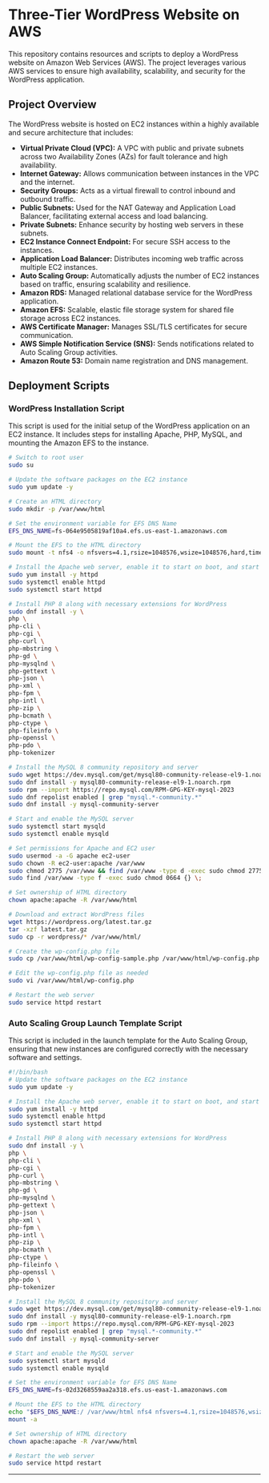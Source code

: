 # Three-Tier WordPress Website on AWS

This repository contains resources and scripts to deploy a WordPress website on Amazon Web Services (AWS). The project leverages various AWS services to ensure high availability, scalability, and security for the WordPress application.

##   Project Overview

The WordPress website is hosted on EC2 instances within a highly available and secure architecture that includes:

- **Virtual Private Cloud (VPC):** A VPC with public and private subnets across two Availability Zones (AZs) for fault tolerance and high availability.
- **Internet Gateway:** Allows communication between instances in the VPC and the internet.
- **Security Groups:** Acts as a virtual firewall to control inbound and outbound traffic.
- **Public Subnets:** Used for the NAT Gateway and Application Load Balancer, facilitating external access and load balancing.
- **Private Subnets:** Enhance security by hosting web servers in these subnets.
- **EC2 Instance Connect Endpoint:** For secure SSH access to the instances.
- **Application Load Balancer:** Distributes incoming web traffic across multiple EC2 instances.
- **Auto Scaling Group:** Automatically adjusts the number of EC2 instances based on traffic, ensuring scalability and resilience.
- **Amazon RDS:** Managed relational database service for the WordPress application.
- **Amazon EFS:** Scalable, elastic file storage system for shared file storage across EC2 instances.
- **AWS Certificate Manager:** Manages SSL/TLS certificates for secure communication.
- **AWS Simple Notification Service (SNS):** Sends notifications related to Auto Scaling Group activities.
- **Amazon Route 53:** Domain name registration and DNS management.

## Deployment Scripts

### WordPress Installation Script

This script is used for the initial setup of the WordPress application on an EC2 instance. It includes steps for installing Apache, PHP, MySQL, and mounting the Amazon EFS to the instance.

```bash
# Switch to root user
sudo su

# Update the software packages on the EC2 instance 
sudo yum update -y

# Create an HTML directory 
sudo mkdir -p /var/www/html

# Set the environment variable for EFS DNS Name
EFS_DNS_NAME=fs-064e9505819af10a4.efs.us-east-1.amazonaws.com

# Mount the EFS to the HTML directory 
sudo mount -t nfs4 -o nfsvers=4.1,rsize=1048576,wsize=1048576,hard,timeo=600,retrans=2,noresvport "$EFS_DNS_NAME":/ /var/www/html

# Install the Apache web server, enable it to start on boot, and start the server
sudo yum install -y httpd
sudo systemctl enable httpd 
sudo systemctl start httpd

# Install PHP 8 along with necessary extensions for WordPress
sudo dnf install -y \
php \
php-cli \
php-cgi \
php-curl \
php-mbstring \
php-gd \
php-mysqlnd \
php-gettext \
php-json \
php-xml \
php-fpm \
php-intl \
php-zip \
php-bcmath \
php-ctype \
php-fileinfo \
php-openssl \
php-pdo \
php-tokenizer

# Install the MySQL 8 community repository and server
sudo wget https://dev.mysql.com/get/mysql80-community-release-el9-1.noarch.rpm 
sudo dnf install -y mysql80-community-release-el9-1.noarch.rpm 
sudo rpm --import https://repo.mysql.com/RPM-GPG-KEY-mysql-2023
sudo dnf repolist enabled | grep "mysql.*-community.*"
sudo dnf install -y mysql-community-server 

# Start and enable the MySQL server
sudo systemctl start mysqld
sudo systemctl enable mysqld

# Set permissions for Apache and EC2 user
sudo usermod -a -G apache ec2-user
sudo chown -R ec2-user:apache /var/www
sudo chmod 2775 /var/www && find /var/www -type d -exec sudo chmod 2775 {} \;
sudo find /var/www -type f -exec sudo chmod 0664 {} \;

# Set ownership of HTML directory
chown apache:apache -R /var/www/html 

# Download and extract WordPress files
wget https://wordpress.org/latest.tar.gz
tar -xzf latest.tar.gz
sudo cp -r wordpress/* /var/www/html/

# Create the wp-config.php file
sudo cp /var/www/html/wp-config-sample.php /var/www/html/wp-config.php

# Edit the wp-config.php file as needed
sudo vi /var/www/html/wp-config.php

# Restart the web server
sudo service httpd restart
```

### Auto Scaling Group Launch Template Script

This script is included in the launch template for the Auto Scaling Group, ensuring that new instances are configured correctly with the necessary software and settings.

```bash
#!/bin/bash
# Update the software packages on the EC2 instance 
sudo yum update -y

# Install the Apache web server, enable it to start on boot, and start the server
sudo yum install -y httpd
sudo systemctl enable httpd 
sudo systemctl start httpd

# Install PHP 8 along with necessary extensions for WordPress
sudo dnf install -y \
php \
php-cli \
php-cgi \
php-curl \
php-mbstring \
php-gd \
php-mysqlnd \
php-gettext \
php-json \
php-xml \
php-fpm \
php-intl \
php-zip \
php-bcmath \
php-ctype \
php-fileinfo \
php-openssl \
php-pdo \
php-tokenizer

# Install the MySQL 8 community repository and server
sudo wget https://dev.mysql.com/get/mysql80-community-release-el9-1.noarch.rpm 
sudo dnf install -y mysql80-community-release-el9-1.noarch.rpm 
sudo rpm --import https://repo.mysql.com/RPM-GPG-KEY-mysql-2023
sudo dnf repolist enabled | grep "mysql.*-community.*"
sudo dnf install -y mysql-community-server 

# Start and enable the MySQL server
sudo systemctl start mysqld
sudo systemctl enable mysqld

# Set the environment variable for EFS DNS Name
EFS_DNS_NAME=fs-02d3268559aa2a318.efs.us-east-1.amazonaws.com

# Mount the EFS to the HTML directory 
echo "$EFS_DNS_NAME:/ /var/www/html nfs4 nfsvers=4.1,rsize=1048576,wsize=1048576,hard,timeo=600,retrans=2 0 0" >> /etc/fstab
mount -a

# Set ownership of HTML directory
chown apache:apache -R /var/www/html

# Restart the web server
sudo service httpd restart
```

--- 


